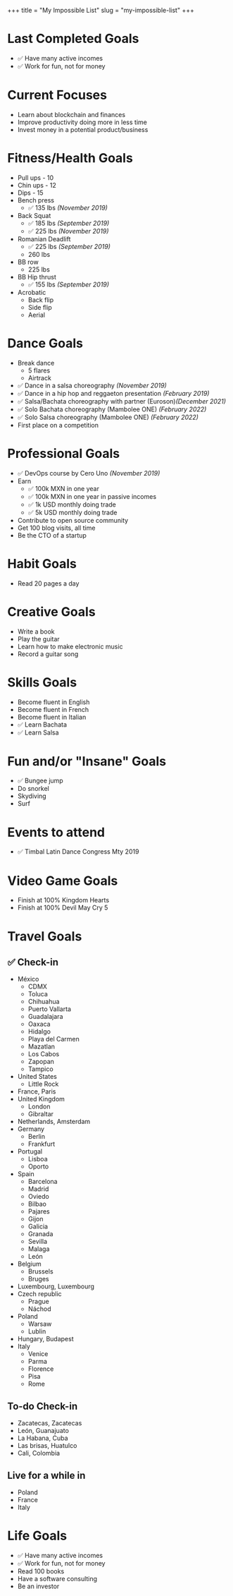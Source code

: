 +++
title = "My Impossible List"
slug = "my-impossible-list"
+++

# Last Completed Goals

- ✅ Have many active incomes
- ✅ Work for fun, not for money

# Current Focuses

- Learn about blockchain and finances
- Improve productivity doing more in less time
- Invest money in a potential product/business

# Fitness/Health Goals

- Pull ups - 10
- Chin ups - 12
- Dips - 15
- Bench press
  - ✅ 135 lbs _(November 2019)_
- Back Squat
  - ✅ 185 lbs _(September 2019)_
  - ✅ 225 lbs _(November 2019)_
- Romanian Deadlift
  - ✅ 225 lbs _(September 2019)_
  - 260 lbs
- BB row
  - 225 lbs
- BB Hip thrust
  - ✅ 155 lbs _(September 2019)_
- Acrobatic
  - Back flip
  - Side flip
  - Aerial

# Dance Goals

- Break dance
  - 5 flares
  - Airtrack
- ✅ Dance in a salsa choreography _(November 2019)_
- ✅ Dance in a hip hop and reggaeton presentation _(February 2019)_
- ✅ Salsa/Bachata choreography with partner (Euroson)_(December 2021)_
- ✅ Solo Bachata choreography (Mambolee ONE) _(February 2022)_
- ✅ Solo Salsa choreography (Mambolee ONE) _(February 2022)_
- First place on a competition

# Professional Goals

- ✅ DevOps course by Cero Uno _(November 2019)_
- Earn
  - ✅ 100k MXN in one year
  - ✅ 100k MXN in one year in passive incomes
  - ✅ 1k USD monthly doing trade
  - ✅ 5k USD monthly doing trade
- Contribute to open source community
- Get 100 blog visits, all time
- Be the CTO of a startup

# Habit Goals

- Read 20 pages a day

# Creative Goals

- Write a book
- Play the guitar
- Learn how to make electronic music
- Record a guitar song

# Skills Goals

- Become fluent in English
- Become fluent in French
- Become fluent in Italian
- ✅ Learn Bachata
- ✅ Learn Salsa

# Fun and/or "Insane" Goals

- ✅ Bungee jump
- Do snorkel
- Skydiving
- Surf

# Events to attend

- ✅ Timbal Latin Dance Congress Mty 2019

# Video Game Goals

- Finish at 100% Kingdom Hearts
- Finish at 100% Devil May Cry 5

# Travel Goals

## ✅ Check-in

- México
  - CDMX
  - Toluca
  - Chihuahua
  - Puerto Vallarta
  - Guadalajara
  - Oaxaca
  - Hidalgo
  - Playa del Carmen
  - Mazatlan
  - Los Cabos
  - Zapopan
  - Tampico
- United States
  - Little Rock
- France, Paris
- United Kingdom
  - London
  - Gibraltar
- Netherlands, Amsterdam
- Germany
  - Berlin
  - Frankfurt
- Portugal
  - Lisboa
  - Oporto
- Spain
  - Barcelona
  - Madrid
  - Oviedo
  - Bilbao
  - Pajares
  - Gijon
  - Galicia
  - Granada
  - Sevilla
  - Malaga
  - León
- Belgium
  - Brussels
  - Bruges
- Luxembourg, Luxembourg
- Czech republic
  - Prague
  - Náchod
- Poland
  - Warsaw
  - Lublin
- Hungary, Budapest
- Italy
  - Venice
  - Parma
  - Florence
  - Pisa
  - Rome

## To-do Check-in

- Zacatecas, Zacatecas
- León, Guanajuato
- La Habana, Cuba
- Las brisas, Huatulco
- Cali, Colombia

## Live for a while in

- Poland
- France
- Italy

# Life Goals

- ✅ Have many active incomes
- ✅ Work for fun, not for money
- Read 100 books
- Have a software consulting
- Be an investor
